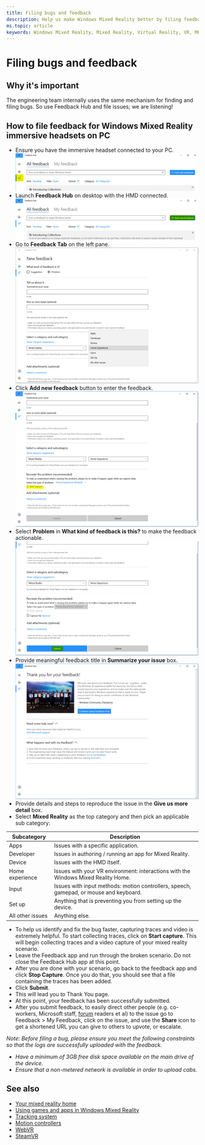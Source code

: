 ```yaml
---
title: Filing bugs and feedback
description: Help us make Windows Mixed Reality better by filing feedback using the correct categories in the Feedback Hub app.
ms.topic: article
keywords: Windows Mixed Reality, Mixed Reality, Virtual Reality, VR, MR, Feedback, Feedback Hub, bugs
---
```




# Filing bugs and feedback

## Why it's important

The engineering team internally uses the same mechanism for finding and filing bugs. So use Feedback Hub and file issues; we are listening!

## How to file feedback for Windows Mixed Reality immersive headsets on PC
* Ensure you have the immersive headset connected to your PC.![Feedback Tab](images/feedback1.png)
* Launch **Feedback Hub** on desktop with the HMD connected.![Add new feedback](images/feedback2.png)
* Go to **Feedback Tab** on the left pane. ![Details and repro steps](images/feedback3.png)
* Click **Add new feedback** button to enter the feedback.![Start Capture](images/feedback4.png)
* Select **Problem** in **What kind of feedback is this?** to make the feedback actionable.![Submit](images/feedback5.png)
* Provide meaningful feedback title in **Summarize your issue** box.![Thank You](images/feedback6.png)
* Provide details and steps to reproduce the issue in the **Give us more detail** box.
* Select **Mixed Reality** as the top category and then pick an applicable sub category:

| Subcategory      | Description                                                                           |
|------------------|---------------------------------------------------------------------------------------|
| Apps             | Issues with a specific application.                                                   |
| Developer        | Issues in authoring / running an app for Mixed Reality.                               |
| Device           | Issues with the HMD itself.                                                           |
| Home experience  | Issues with your VR environment: interactions with the Windows Mixed Reality Home.    |
| Input            | Issues with input methods: motion controllers, speech, gamepad, or mouse and keyboard.|
| Set up           | Anything that is preventing you from setting up the device.                           |
| All other issues | Anything else.                                                                        |


* To help us identify and fix the bug faster, capturing traces and video is extremely helpful. To start collecting traces, click on **Start capture**. This will begin collecting traces and a video capture of your mixed reality scenario.
* Leave the Feedback app and run through the broken scenario. Do not close the Feedback Hub app at this point.
* After you are done with your scenario, go back to the feedback app and click **Stop Capture**. Once you do that, you should see that a file containing the traces has been added.
* Click **Submit**.
* This will lead you to Thank You page.
* At this point, your feedback has been successfully submitted.
* After you submit feedback, to easily direct other people (e.g. co-workers, Microsoft staff, [forum](https://forums.hololens.com/) readers et al) to the issue go to Feedback > My Feedback, click on the issue, and use the **Share** icon to get a shortened URL you can give to others to upvote, or escalate.

*Note: Before filing a bug, please ensure you meet the following constraints so that the logs are successfully uploaded with the feedback.*
* *Have a minimum of 3GB free disk space available on the main drive of the device.*
* *Ensure that a non-metered network is available in order to upload cabs.*


## See also
* [Your mixed reality home](your-mixed-reality-home.md)
* [Using games and apps in Windows Mixed Reality](using-games-and-apps-in-windows-mixed-reality.md)
* [Tracking system](tracking-system.md)
* [Motion controllers](motion-controllers.md)
* [WebVR](webvr.md)
* [SteamVR](using-steamvr-with-windows-mixed-reality.md)



